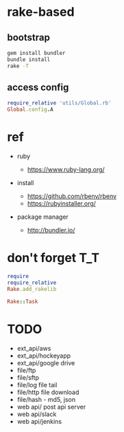 rake-based
==========

## bootstrap

```sh
gem install bundler
bundle install
rake -T
```

## access config

```ruby
require_relative 'utils/Global.rb'
Global.config.A
```

# ref
* ruby
  - https://www.ruby-lang.org/

* install
  - https://github.com/rbenv/rbenv
  - https://rubyinstaller.org/

* package manager
  - http://bundler.io/

# don't forget T_T

```ruby
require
require_relative
Rake.add_rakelib

Rake::Task
```

# TODO
* ext_api/aws
* ext_api/hockeyapp
* ext_api/google drive
* file/ftp
* file/sftp
* file/log file tail
* file/http file download
* file/hash - md5, json
* web api/ post api server
* web api/slack
* web api/jenkins
